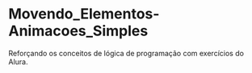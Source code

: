 # Movendo_Elementos-Animacoes_Simples
Reforçando os conceitos de lógica de programação com exercícios do Alura.
